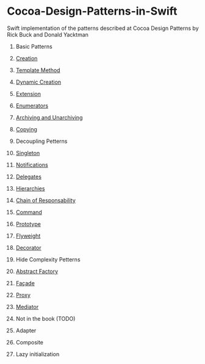 # Cocoa-Design-Patterns-in-Swift
Swift implementation of the patterns described at Cocoa Design Patterns by Rick Buck and Donald Yacktman

1. Basic Patterns
  1. [Creation](https://github.com/asalom/Cocoa-Design-Patterns-in-Swift/tree/master/DesignPatterns/DesignPatterns/Basic/Creation)
  2. [Template Method](https://github.com/asalom/Cocoa-Design-Patterns-in-Swift/tree/master/DesignPatterns/DesignPatterns/Basic/Template%20Method)
  3. [Dynamic Creation](https://github.com/asalom/Cocoa-Design-Patterns-in-Swift/tree/master/DesignPatterns/DesignPatterns/Basic/Dynamic%20Creation)
  4. [Extension](https://github.com/asalom/Cocoa-Design-Patterns-in-Swift/tree/master/DesignPatterns/DesignPatterns/Basic/Extension)
  5. [Enumerators](https://github.com/asalom/Cocoa-Design-Patterns-in-Swift/tree/master/DesignPatterns/DesignPatterns/Basic/Enumerators)
  6. [Archiving and Unarchiving](https://github.com/asalom/Cocoa-Design-Patterns-in-Swift/tree/master/DesignPatterns/DesignPatterns/Basic/Archiving%20and%20Unarchiving)
  7. [Copying](https://github.com/asalom/Cocoa-Design-Patterns-in-Swift/tree/master/DesignPatterns/DesignPatterns/Basic/Copying)

2. Decoupling Petterns
  1. [Singleton](https://github.com/asalom/Cocoa-Design-Patterns-in-Swift/tree/master/DesignPatterns/DesignPatterns/Decoupling/Singleton)
  2. [Notifications](https://github.com/asalom/Cocoa-Design-Patterns-in-Swift/tree/master/DesignPatterns/DesignPatterns/Decoupling/Notifications)
  3. [Delegates](https://github.com/asalom/Cocoa-Design-Patterns-in-Swift/tree/master/DesignPatterns/DesignPatterns/Decoupling/Delegates)
  4. [Hierarchies](https://github.com/asalom/Cocoa-Design-Patterns-in-Swift/tree/master/DesignPatterns/DesignPatterns/Decoupling/Hierarchies)
  5. [Chain of Responsability](https://github.com/asalom/Cocoa-Design-Patterns-in-Swift/tree/master/DesignPatterns/DesignPatterns/Decoupling/Chain%20of%20Responsability)
  6. [Command](https://github.com/asalom/Cocoa-Design-Patterns-in-Swift/tree/master/DesignPatterns/DesignPatterns/Decoupling/Command)
  7. [Prototype](https://github.com/asalom/Cocoa-Design-Patterns-in-Swift/tree/master/DesignPatterns/DesignPatterns/Decoupling/Prototype)
  8. [Flyweight](https://github.com/asalom/Cocoa-Design-Patterns-in-Swift/tree/master/DesignPatterns/DesignPatterns/Decoupling/Flyweight)
  9. [Decorator](https://github.com/asalom/Cocoa-Design-Patterns-in-Swift/tree/master/DesignPatterns/DesignPatterns/Decoupling/Decorator)

3. Hide Complexity Petterns
  1. [Abstract Factory](https://github.com/asalom/Cocoa-Design-Patterns-in-Swift/tree/master/DesignPatterns/DesignPatterns/Hide%20Complexity/Abstract%20Factory)
  2. [Façade](https://github.com/asalom/Cocoa-Design-Patterns-in-Swift/tree/master/DesignPatterns/DesignPatterns/Hide%20Complexity/Facade)
  3. [Proxy](https://github.com/asalom/Cocoa-Design-Patterns-in-Swift/tree/master/DesignPatterns/DesignPatterns/Hide%20Complexity/Proxy)
  4. [Mediator](https://github.com/asalom/Cocoa-Design-Patterns-in-Swift/tree/master/DesignPatterns/DesignPatterns/Hide%20Complexity/Mediator)
  
4. Not in the book (TODO)
  1. Adapter
  2. Composite
  3. Lazy initialization